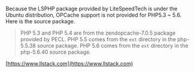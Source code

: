 Because the LSPHP package provided by LiteSpeedTech is under the Ubuntu distribution, OPCache support is not provided for PHP5.3 ~ 5.6. Here is the source package.

> PHP 5.3 and PHP 5.4 are from the zendopcache-7.0.5 package provided by PECL.
> PHP 5.5 comes from the `ext` directory in the php-5.5.38 source package.
> PHP 5.6 comes from the `ext` directory in the php-5.6.40 source package.

[https://www.llstack.com](https://www.llstack.com)